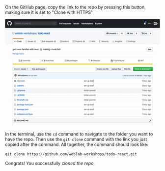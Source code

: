 On the GitHub page, copy the link to the repo by pressing this button, making sure it is set to "Clone with HTTPS"

![clone](../img/clone.gif)

In the terminal, use the `cd` command to navigate to the folder you want to have the repo. Then use the `git clone` command with the link you just copied after the command. All together, the command should look like:
```
git clone https://github.com/weblab-workshops/todo-react.git
```

Congrats! You successfully *cloned the repo*.